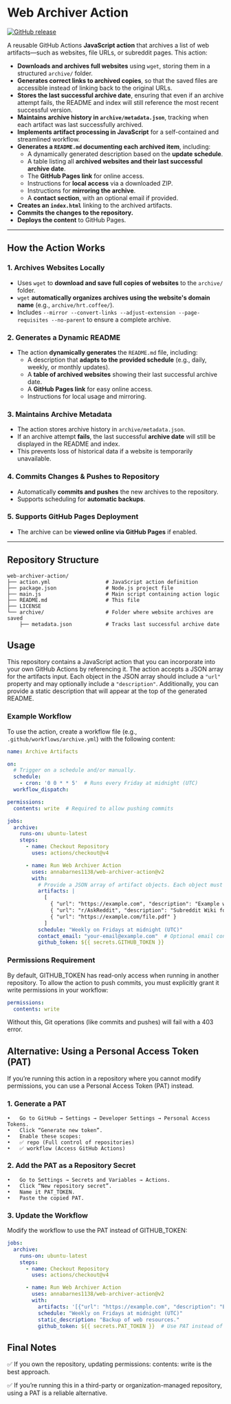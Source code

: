 # Web Archiver Action

[![GitHub release](https://img.shields.io/github/v/release/annabarnes1138/web-archiver-action)](https://github.com/annabarnes1138/web-archiver-action/releases)

A reusable GitHub Actions **JavaScript action** that archives a list of web artifacts—such as websites, file URLs, or subreddit pages. This action:
- **Downloads and archives full websites** using `wget`, storing them in a structured `archive/` folder.
- **Generates correct links to archived copies**, so that the saved files are accessible instead of linking back to the original URLs.
- **Stores the last successful archive date**, ensuring that even if an archive attempt fails, the README and index will still reference the most recent successful version.
- **Maintains archive history in `archive/metadata.json`**, tracking when each artifact was last successfully archived.
- **Implements artifact processing in JavaScript** for a self-contained and streamlined workflow.
- **Generates a `README.md` documenting each archived item**, including:
  - A dynamically generated description based on the **update schedule**.
  - A table listing all **archived websites and their last successful archive date**.
  - The **GitHub Pages link** for online access.
  - Instructions for **local access** via a downloaded ZIP.
  - Instructions for **mirroring the archive**.
  - A **contact section**, with an optional email if provided.
- **Creates an `index.html`** linking to the archived artifacts.
- **Commits the changes to the repository.**
- **Deploys the content** to GitHub Pages.

---

## **How the Action Works**
### **1. Archives Websites Locally**
- Uses `wget` to **download and save full copies of websites** to the `archive/` folder.
- `wget` **automatically organizes archives using the website's domain name** (e.g., `archive/hrt.coffee/`).
- Includes `--mirror --convert-links --adjust-extension --page-requisites --no-parent` to ensure a complete archive.

### **2. Generates a Dynamic README**
- The action **dynamically generates** the `README.md` file, including:
  - A description that **adapts to the provided schedule** (e.g., daily, weekly, or monthly updates).
  - A **table of archived websites** showing their last successful archive date.
  - A **GitHub Pages link** for easy online access.
  - Instructions for local usage and mirroring.

### **3. Maintains Archive Metadata**
- The action stores archive history in `archive/metadata.json`.
- If an archive attempt **fails**, the last successful **archive date** will still be displayed in the README and index.
- This prevents loss of historical data if a website is temporarily unavailable.

### **4. Commits Changes & Pushes to Repository**
- Automatically **commits and pushes** the new archives to the repository.
- Supports scheduling for **automatic backups**.

### **5. Supports GitHub Pages Deployment**
- The archive can be **viewed online via GitHub Pages** if enabled.

---

## **Repository Structure**
```plaintext
web-archiver-action/
├── action.yml                  # JavaScript action definition
├── package.json                # Node.js project file
├── main.js                     # Main script containing action logic
├── README.md                   # This file
├── LICENSE
└── archive/                    # Folder where website archives are saved
    ├── metadata.json           # Tracks last successful archive date
```

## Usage

This repository contains a JavaScript action that you can incorporate into your own GitHub Actions by referencing it. The action accepts a JSON array for the artifacts input. Each object in the JSON array should include a `"url"` property and may optionally include a `"description"`. Additionally, you can provide a static description that will appear at the top of the generated README.

### Example Workflow
To use the action, create a workflow file (e.g., `.github/workflows/archive.yml`) with the following content:

```yaml
name: Archive Artifacts

on:
  # Trigger on a schedule and/or manually.
  schedule:
    - cron: '0 0 * * 5'  # Runs every Friday at midnight (UTC)
  workflow_dispatch:

permissions:
  contents: write  # Required to allow pushing commits

jobs:
  archive:
    runs-on: ubuntu-latest
    steps:
      - name: Checkout Repository
        uses: actions/checkout@v4

      - name: Run Web Archiver Action
        uses: annabarnes1138/web-archiver-action@v2
        with:
          # Provide a JSON array of artifact objects. Each object must include a "url" and may include a "description".
          artifacts: |
            [
              { "url": "https://example.com", "description": "Example website" },
              { "url": "r/AskReddit", "description": "Subreddit Wiki for AskReddit" },
              { "url": "https://example.com/file.pdf" }
            ]
          schedule: "Weekly on Fridays at midnight (UTC)"
          contact_email: "your-email@example.com"  # Optional email contact
          github_token: ${{ secrets.GITHUB_TOKEN }}
```

### Permissions Requirement
By default, GITHUB_TOKEN has read-only access when running in another repository.
To allow the action to push commits, you must explicitly grant it write permissions in your workflow:

```yaml
permissions:
  contents: write
```
Without this, Git operations (like commits and pushes) will fail with a 403 error.

## Alternative: Using a Personal Access Token (PAT)

If you’re running this action in a repository where you cannot modify permissions, you can use a Personal Access Token (PAT) instead.

### 1. Generate a PAT
	•	Go to GitHub → Settings → Developer Settings → Personal Access Tokens.
	•	Click “Generate new token”.
	•	Enable these scopes:
	•	✅ repo (Full control of repositories)
	•	✅ workflow (Access GitHub Actions)

### 2. Add the PAT as a Repository Secret
	•	Go to Settings → Secrets and Variables → Actions.
	•	Click “New repository secret”.
	•	Name it PAT_TOKEN.
	•	Paste the copied PAT.

### 3. Update the Workflow

Modify the workflow to use the PAT instead of GITHUB_TOKEN:

```yaml
jobs:
  archive:
    runs-on: ubuntu-latest
    steps:
      - name: Checkout Repository
        uses: actions/checkout@v4

      - name: Run Web Archiver Action
        uses: annabarnes1138/web-archiver-action@v2
        with:
          artifacts: '[{"url": "https://example.com", "description": "Example website"}]'
          schedule: "Weekly on Fridays at midnight (UTC)"
          static_description: "Backup of web resources."
          github_token: ${{ secrets.PAT_TOKEN }}  # Use PAT instead of GITHUB_TOKEN
```

## Final Notes

✅ If you own the repository, updating permissions: contents: write is the best approach.

✅ If you’re running this in a third-party or organization-managed repository, using a PAT is a reliable alternative.